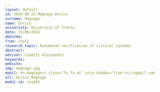 ```yaml
---
layout: default 
id: 2016-08-23-Magnago-Enrico
surname: Magnago
name: Enrico
university: University of Trento
date: 23/08/2016
aboutme: 
from: Italy
research_topic: Automated verification of critical systems 
abstract: 
advisor: Cimatti Alessandro
keywords: 
website: 
img: magnago.jpg
email: en.magnago<i class="fa fa-at" aria-hidden="true"></i>gmail.com
alt: Enrico Magnago
modal-id: stud92
---
```

